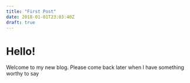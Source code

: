 ```yaml
---
title: "First Post"
date: 2018-01-01T23:03:40Z
draft: true
---
```

# Hello!

Welcome to my new blog. Please come back later when I have something worthy to say 
